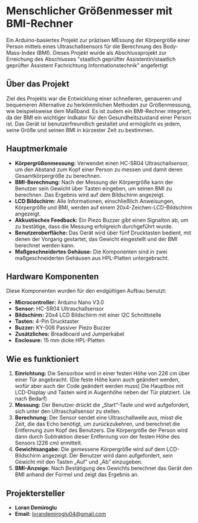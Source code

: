 # Menschlicher Größenmesser mit BMI-Rechner

Ein Arduino-basiertes Projekt zur präzisen MEssung der Körpergröße einer Person mittels eines Ultraschallsensors für die Berechnung des Body-Mass-Index (BMI). Dieses Projekt wurde als Abschlussprojekt zur Erreichung des Abschlusses "staatlich geprüfter Assistentin/staatlich geprüfter Assistent Fachrichtung Informationstechnik" angefertigt

## Über das Projekt
Ziel des Projekts war die Entwicklung einer schnelleren, genaueren und bequemeren Alternative zu herkömmlichen Methoden zur Größenmessung, wie beispielsweise dem Maßband. Es ist zudem ein BMI-Rechner integriert, da der BMI ein wichtiger Indkator für den Gesundheitszustand einer Person ist. Das Gerät ist benutzerfreundlich gestaltet und ermöglicht es jedem, seine Größe und seinen BMI in kürzester Zeit zu bestimmen. 


## Hauptmerkmale

* **Körpergrößenmessung:** Verwendet einen HC-SR04 Ultraschallsensor, um den Abstand zum Kopf einer Person zu messen und damit deren Gesamtkörpergröße zu berechnen.
* **BMI-Berechnung:** Nach der Messung der Körpergröße kann der Benutzer sein Gewicht über Tasten eingeben, um seinen BMI zu berechnen. Das Ergebnis wird auf dem Bildschirm angezeigt.
* **LCD Bildschirm:** Alle Informationen, einschließlich Anweisungen, Körpergröße und BMI, werden auf einem 20x4-Zeichen-LCD-Bildschirm angezeigt.
* **Akkustisches Feedback:** Ein Piezo Buzzer gibt einen Signalton ab, um zu bestätige, dass die Messung erfolgreich durchgeführt wurde.
* **Benutzeroberfläche:** Das Gerät wird über fünf Drucktasten bedient, mit denen der Vorgang gestartet, das Gewicht eingestellt und der BMI berechnet werden kann.
* **Maßgeschneidertes Gehäuse:** Die Komponenten sind in zwei maßgeschneiderten Gehäusen aus HPL-Platten untergebracht.

## Hardware Komponenten

Diese  Komponenten wurden für den endgültigen Aufbau benutzt:

* **Microcontroller:** Arduino Nano V3.0
* **Sensor:** HC-SR04 Ultraschallsensor 
* **Bildschirm:** 20x4 LCD Bildschirm mit einer I2C Schnittstelle 
* **Tasten:** 4-Pin Drucktaster
* **Buzzer:** KY-006 Passiver Piezo Buzzer
* **Zusätzliches:** Breadboard und Jumperkabel
* **Enclosure:** 15 mm dicke HPL-Platten

## Wie es funktioniert

1. **Einrichtung:** Die Sensorbox wird in einer festen Höhe von 226 cm über einer Tür angebracht. (Die feste Höhe kann auch geändert werden, wofür aber auch der Code geändert werden muss) Die Hauptbox mit LCD-Display und Tasten wird in Augenhöhe neben der Tür platziert. (Je nach Bedarf)
2. **Messung:** Der Benutzer drückt die „Start”-Taste und wird aufgefordert, sich unter den Ultraschallsensor zu stellen.
3. **Berechnung:** Der Sensor sendet eine Ultraschallwelle aus, misst die Zeit, die das Echo benötigt, um zurückzukehren, und berechnet die Entfernung zum Kopf des Benutzers. Die Körpergröße der Person wird dann durch Subtraktion dieser Entfernung von der festen Höhe des Sensors (226 cm) ermittelt.  
4. **Gewichtsangabe:** Die gemessene Körpergröße wird auf dem LCD-Bildschirm angezeigt. Der Benutzer wird dann aufgefordert, sein Gewicht mit den Tasten „Auf” und „Ab” einzugeben.
5. **BMI-Anzeige:** Nach Bestätigung des Gewichts berechnet das Gerät den BMI anhand der Formel und zeigt das Ergebnis an.

## Projektersteller

* **Loran Demiroglu**
* **Email:** lorandemiroglu04@gmail.com

